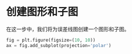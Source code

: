 # 创建图形和子图

在这一步中，我们将为误差线图创建一个图形和子图。

```python
fig = plt.figure(figsize=(10, 10))
ax = fig.add_subplot(projection='polar')
```
